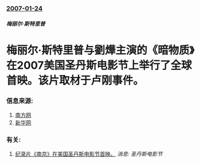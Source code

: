 ### [2007-01-24](/news/2007/01/24/index.md)

##### 梅丽尔·斯特里普
# 梅丽尔·斯特里普与劉燁主演的《暗物质》在2007美国圣丹斯电影节上举行了全球首映。该片取材于卢刚事件。




### 信息来源:

1. [南方网](https://archive.is/20130428005344/http://www.southcn.com/ent/yulefirst/200701220046.htm)
2. [新华网](http://www.nmg.xinhuanet.com/wtyl/2007-01/25/content_9140788.htm)

### 有关:

1. [纪录片《南京》在美国圣丹斯电影节首映。](/news/2007/01/20/纪录片-南京-在美国圣丹斯电影节首映.md) _消息: 圣丹斯电影节_
